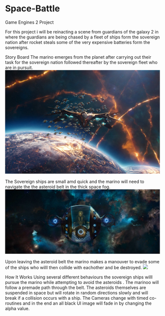 # Space-Battle
Game Engines 2 Project

For this project i will be reinacting a scene from guardians of the galaxy 2 in where the guardians are being chased by a fleet of ships form the sovereign nation after rocket steals some of the very expensive batteries form the sovereigns.

Story Board
The marino emerges from the planet after carrying out their task for the sovereign nation followed thereafter by the sovereign fleet who are in pursuit.
![](Space%20Battle/Assets/Photos/Story%20board%201.jpg)

The Sovereign ships are small amd quick and the marino will need to navigate the the asteroid belt in the thick space fog.
![](Space%20Battle/Assets/Photos/Story%20board%202.jpg)

Upon leaving the asteroid belt the marino makes a manouver to evade some of the ships who willl then collide with eachother and be destroyed.
![](Space%20Battle/Assets/Photos/Story%20board%204.gif)


How It Works
Using several different behaviours the sovereign ships willl pursue the marino while attempting to avoid the asteroids . The marinoo will follow a premade path through the belt. The asteroids themselves are suspended in space but will rotate in random directions slowly and will break if a collision occurs with a ship. The Cameras change with timed co-routines and in the end an all black UI image will fade in by changing the alpha value.

